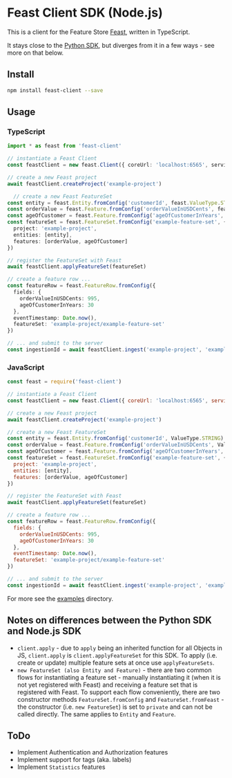 # Feast Client SDK (Node.js)

This is a client for the Feature Store [Feast][feast_github], written in TypeScript.

It stays close to the [Python SDK][feast_python_sdk], but diverges from it in a few ways - see more on that below.

## Install

```bash
npm install feast-client --save
```

## Usage

### TypeScript

```typescript
import * as feast from 'feast-client'

// instantiate a Feast Client
const feastClient = new feast.Client({ coreUrl: 'localhost:6565', servingUrl: 'localhost:6566' })

// create a new Feast project
await feastClient.createProject('example-project')

  // create a new Feast FeatureSet
const entity = feast.Entity.fromConfig('customerId', feast.ValueType.STRING)
const orderValue = feast.Feature.fromConfig('orderValueInUSDCents', feast.ValueType.INT32)
const ageOfCustomer = feast.Feature.fromConfig('ageOfCustomerInYears', feast.ValueType.INT32)
const featureSet = feast.FeatureSet.fromConfig('example-feature-set', {
  project: 'example-project',
  entities: [entity],
  features: [orderValue, ageOfCustomer]
})

// register the FeatureSet with Feast
await feastClient.applyFeatureSet(featureSet)

// create a feature row ...
const featureRow = feast.FeatureRow.fromConfig({
  fields: {
    orderValueInUSDCents: 995,
    ageOfCustomerInYears: 30
  },
  eventTimestamp: Date.now(),
  featureSet: 'example-project/example-feature-set'
})

// ... and submit to the server
const ingestionId = await feastClient.ingest('example-project', 'example-feature-set', [featureRow])
```

### JavaScript

```javascript
const feast = require('feast-client')

// instantiate a Feast Client
const feastClient = new feast.Client({ coreUrl: 'localhost:6565', servingUrl: 'localhost:6566' })

// create a new Feast project
await feastClient.createProject('example-project')

// create a new Feast FeatureSet
const entity = feast.Entity.fromConfig('customerId', ValueType.STRING)
const orderValue = feast.Feature.fromConfig('orderValueInUSDCents', ValueType.INT32)
const ageOfCustomer = feast.Feature.fromConfig('ageOfCustomerInYears', ValueType.INT32)
const featureSet = feast.FeatureSet.fromConfig('example-feature-set', {
  project: 'example-project',
  entities: [entity],
  features: [orderValue, ageOfCustomer]
})

// register the FeatureSet with Feast
await feastClient.applyFeatureSet(featureSet)

// create a feature row ...
const featureRow = feast.FeatureRow.fromConfig({
  fields: {
    orderValueInUSDCents: 995,
    ageOfCustomerInYears: 30
  },
  eventTimestamp: Date.now(),
  featureSet: 'example-project/example-feature-set'
})

// ... and submit to the server
const ingestionId = await feastClient.ingest('example-project', 'example-feature-set', [featureRow])
```

For more see the [examples](./examples) directory.

## Notes on differences between the Python SDK and Node.js SDK

- `client.apply` - due to `apply` being an inherited function for all Objects in JS, `client.apply` is `client.applyFeatureSet` for this SDK. To apply (i.e. create or update) multiple feature sets at once use `applyFeatureSets`.
- `new FeatureSet (also Entity and Feature)` - there are two common flows for instantiating a feature set - manually instantiating it (when it is not yet registered with Feast) and receiving a feature set that is registered with Feast. To support each flow conveniently, there are two constructor methods `FeatureSet.fromConfig` and `FeatureSet.fromFeast` - the constructor (i.e. `new FeatureSet`) is set to `private` and can not be called directly. The same applies to `Entity` and `Feature`.

[feast_github]: https://github.com/feast-dev/feast
[feast_python_sdk]: https://github.com/feast-dev/feast/tree/master/sdk/python

## ToDo

- Implement Authentication and Authorization features
- Implement support for tags (aka. labels)
- Implement `Statistics` features
